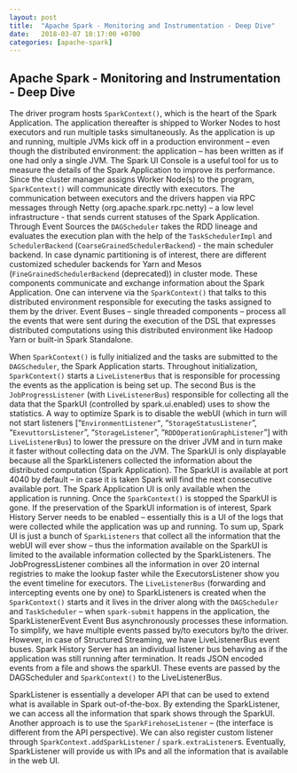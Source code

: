 ```yaml
---
layout: post
title:  "Apache Spark - Monitoring and Instrumentation - Deep Dive"
date:   2018-03-07 10:17:00 +0700
categories: [apache-spark]
---
```


## Apache Spark - Monitoring and Instrumentation - Deep Dive 

The driver program hosts `SparkContext()`, which is the heart of the Spark Application. The application thereafter is shipped to Worker Nodes to host executors and run multiple tasks simultaneously. As the application is up and running, multiple JVMs kick off in a production environment – even though the distributed environment: the application – has been written as if one had only a single JVM. The Spark UI Console is a useful tool for us to measure the details of the Spark Application to improve its performance. Since the cluster manager assigns Worker Node(s) to the program, `SparkContext()` will communicate directly with executors. The communication between executors and the drivers happen via RPC messages through Netty (org.apache.spark.rpc.netty) – a low level infrastructure - that sends current statuses of the Spark Application. 
Through Event Sources the `DAGScheduler` takes the RDD lineage and evaluates the execution plan with the help of the `TaskSchedulerImpl` and `SchedulerBackend` (`CoarseGrainedSchedulerBackend`) - the main scheduler backend. In case dynamic partitioning is of interest, there are different customized scheduler backends for Yarn and Mesos (`FineGrainedSchedulerBackend` (deprecated)) in cluster mode. These components communicate and exchange information about the Spark Application. One can intervene via the `SparkContext()` that talks to this distributed environment responsible for executing the tasks assigned to them by the driver. Event Buses – single threaded components – process all the events that were sent during the execution of the DSL that expresses distributed computations using this distributed environment like Hadoop Yarn or built-in Spark Standalone. 

When `SparkContext()` is fully initialized and the tasks are submitted to the `DAGScheduler`, the Spark Application starts. Throughout initialization, `SparkContext()` starts a `LiveListenerBus` that is responsible for processing the events as the application is being set up. The second Bus is the `JobProgressListener` (with `LiveListenerBus`) responsible for collecting all the data that the SparkUI (controlled by spark.ui.enabled) uses to show the statistics. A way to optimize Spark is to disable the webUI (which in turn will not start listeners [“`EnvironmentListener”`, “`StorageStatusListener`”, “`ExevuttorsListener`”, “`StorageListener`”, “`RDDOperationGraphListener`”] with `LiveListenerBus`) to lower the pressure on the driver JVM and in turn make it faster without collecting data on the JVM. The SparkUI is only displayable because all the SparkListeners collected the information about the distributed computation (Spark Application). The SparkUI is available at port 4040 by default – in case it is taken Spark will find the next consecutive available port. The Spark Application UI is only available when the application is running. Once the `SparkContext()` is stopped the SparkUI is gone. If the preservation of the SparkUI information is of interest, Spark History Server needs to be enabled – essentially this is a UI of the logs that were collected while the application was up and running. To sum up, Spark UI is just a bunch of `SparkListeners` that collect all the information that the webUI will ever show – thus the information available on the SparkUI is limited to the available information collected by the SparkListeners. The JobProgressListener combines all the information in over 20 internal registries to make the lookup faster while the ExecutorsListener show you the event timeline for executors. 
The `LiveListenerBus` (forwarding and intercepting events one by one) to SparkListeners is created when the `SparkContext()` starts and it lives in the driver along with the `DAGScheduler` and `TaskScheduler` – when `spark-submit` happens in the application, the SparkListenerEvent Event Bus asynchronously processes these information. To simplify, we have multiple events passed by/to executors by/to the driver. However, in case of Structured Streaming, we have LiveListenerBus event buses. Spark History Server has an individual listener bus behaving as if the application was still running after termination. It reads JSON encoded events from a file and shows the sparkUI. These events are passed by the DAGScheduler and `SparkContext()` to the LiveListenerBus. 

SparkListener is essentially a developer API that can be used to extend what is available in Spark out-of-the-box. By extending the SparkListener, we can access all the information that spark shows through the SparkUI. Another approach is to use the `SparkFirehoseListener` – (the interface is different from the API perspective). We can also register custom listener through `SparkContext.addSparkListener` / `spark.extraListener`s. Eventually, SparkListener will provide us with IPs and all the information that is available in the web UI. 
